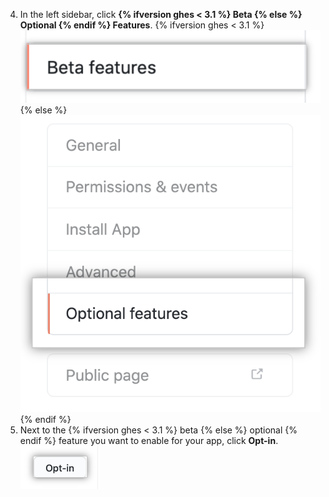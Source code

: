 4. In the left sidebar, click **{% ifversion ghes < 3.1 %} Beta {% else %} Optional {% endif %} Features**.
  {% ifversion ghes < 3.1 %} ![Beta features tab](/assets/images/github-apps/beta-features-option.png) {% else %} ![Optional features tab](/assets/images/github-apps/optional-features-option.png) {% endif %}
5. Next to the {% ifversion ghes < 3.1 %} beta {% else %} optional {% endif %} feature you want to enable for your app, click **Opt-in**.
  ![Opt-in button to enable an optional feature](/assets/images/github-apps/enable-optional-features.png)
